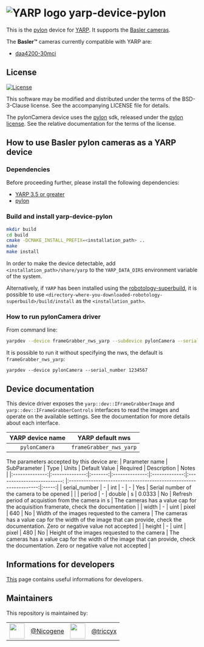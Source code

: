 
![YARP logo](https://raw.githubusercontent.com/robotology/yarp/master/doc/images/yarp-robot-24.png "yarp-device-pylon")
yarp-device-pylon
=================

This is the [pylon](https://www.baslerweb.com/en/products/basler-pylon-camera-software-suite/) device for [YARP](https://www.yarp.it/).
It supports the [Basler cameras](https://docs.baslerweb.com/cameras).

The **Basler™** cameras currently compatible with YARP are:
- [daa4200-30mci](https://docs.baslerweb.com/embedded-vision/daa4200-30mci)

License
-------

[![License](https://img.shields.io/badge/license-BSD--3--Clause%20%2B%20others-19c2d8.svg)](https://github.com/robotology/yarp-device-realsense2/blob/master/LICENSE)

This software may be modified and distributed under the terms of the
BSD-3-Clause license. See the accompanying LICENSE file for details.

The pylonCamera device uses the
[pylon](https://www.baslerweb.com/en/products/basler-pylon-camera-software-suite/) sdk, released
under the [pylon license](https://docs.baslerweb.com/licensing-information).
See the relative documentation for the terms of the license.

How to use Basler pylon cameras as a YARP device
---------------------------------------------------
### Dependencies
Before proceeding further, please install the following dependencies:
- [YARP 3.5 or greater](https://www.yarp.it/)
- [pylon](https://www.baslerweb.com/en/products/basler-pylon-camera-software-suite/)

### Build and install yarp-device-pylon

```bash
mkdir build
cd build
cmake -DCMAKE_INSTALL_PREFIX=<installation_path> ..
make
make install
```
In order to make the device detectable, add `<installation_path>/share/yarp` to the `YARP_DATA_DIRS` environment variable of the system.

Alternatively, if `YARP` has been installed using the [robotology-superbuild](https://github.com/robotology/robotology-superbuild), it is possible to use `<directory-where-you-downloaded-robotology-superbuild>/build/install` as the `<installation_path>`.

### How to run pylonCamera driver

From command line:

```bash
yarpdev --device frameGrabber_nws_yarp --subdevice pylonCamera --serial_number 1234567 --period 0.033 --width 640 --width 480 
```

It is possible to run it without specifying the nws, the default is `frameGrabber_nws_yarp`:
```
yarpdev --device pylonCamera --serial_number 1234567
```

## Device documentation
This device driver exposes the `yarp::dev::IFrameGrabberImage` and
`yarp::dev::IFrameGrabberControls` interfaces to read the images and operate on
the available settings.
See the documentation for more details about each interface.

| YARP device name | YARP default nws        |
|:----------------:|:-----------------------:|
| `pylonCamera`    | `frameGrabber_nws_yarp` |

The parameters accepted by this device are:
| Parameter name | SubParameter   | Type    | Units          | Default Value | Required                    | Description                                                       | Notes |
|:--------------:|:--------------:|:-------:|:--------------:|:-------------:|:--------------------------: |:-----------------------------------------------------------------:|:-----:|
| serial_number  |      -         | int     | -              |   -           | Yes                         | Serial number of the camera to be opened                          |  |
| period         |      -         | double  | s              |   0.0333      | No                          | Refresh period of acquistion from the camera in s                 | The cameras has a value cap for the acquisition framerate, check the documentation |
| width          |      -         | uint    | pixel          |   640         | No                          | Width of the images requested to the camera                       | The cameras has a value cap for the width of the image that can provide, check the documentation. Zero or negative value not accepted |
| height         |      -         | uint    | pixel          |   480         | No                          | Height of the images requested to the camera                       | The cameras has a value cap for the width of the image that can provide, check the documentation. Zero or negative value not accepted |

## Informations for developers

[This](./doc/dev-informations.md) page contains useful informations for developers.

Maintainers
--------------
This repository is maintained by:

| | | | |
|:---:|:---:|:---:|:---:|
| [<img src="https://github.com/Nicogene.png" width="40">](https://github.com/Nicogene) | [@Nicogene](https://github.com/Nicogene) | [<img src="https://github.com/triccyx.png" width="40">](https://github.com/triccyx) | [@triccyx](https://github.com/triccyx) |
